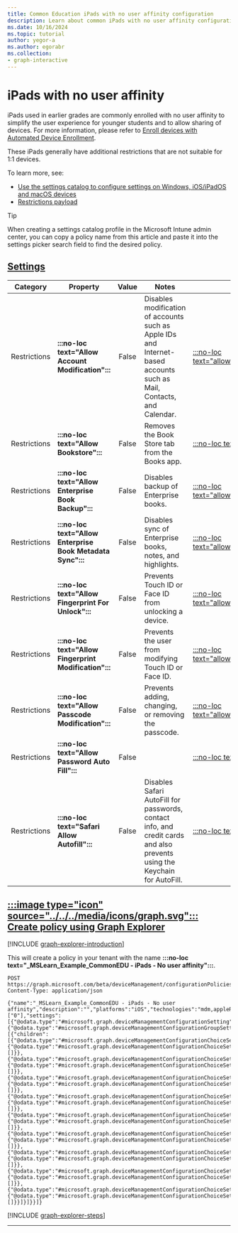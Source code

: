```yaml
---
title: Common Education iPads with no user affinity configuration
description: Learn about common iPads with no user affinity configuration used by Education organizations in Intune.
ms.date: 10/16/2024
ms.topic: tutorial
author: yegor-a
ms.author: egorabr
ms.collection:
- graph-interactive
---
```


# iPads with no user affinity

iPads used in earlier grades are commonly enrolled with no user affinity to simplify the user experience for younger students and to allow sharing of devices. For more information, please refer to [Enroll devices with Automated Device Enrollment](/mem/intune-service/industry/education/tutorial-school-deployment/enroll-ios-ade).

These iPads generally have additional restrictions that are not suitable for 1:1 devices.

To learn more, see:

- [Use the settings catalog to configure settings on Windows, iOS/iPadOS and macOS devices](/mem/intune-service/configuration/settings-catalog)
- [Restrictions payload](https://developer.apple.com/documentation/devicemanagement/restrictions)

> [!TIP]
> When creating a settings catalog profile in the Microsoft Intune admin center, you can copy a policy name from this article and paste it into the settings picker search field to find the desired policy.

## [**Settings**](#tab/settings)

| **Category** | **Property** | **Value** | **Notes** | **Payload property** |
|---|---|:---:|---|---|
| Restrictions | **:::no-loc text="Allow Account Modification":::** | False | Disables modification of accounts such as Apple IDs and Internet-based accounts such as Mail, Contacts, and Calendar. | [:::no-loc text="allowAccountModification":::](https://developer.apple.com/documentation/devicemanagement/restrictions) |
| Restrictions | **:::no-loc text="Allow Bookstore":::** | False | Removes the Book Store tab from the Books app. | [:::no-loc text="allowBookstore":::](https://developer.apple.com/documentation/devicemanagement/restrictions) |
| Restrictions | **:::no-loc text="Allow Enterprise Book Backup":::** | False | Disables backup of Enterprise books. | [:::no-loc text="allowEnterpriseBookBackup":::](https://developer.apple.com/documentation/devicemanagement/restrictions) |
| Restrictions | **:::no-loc text="Allow Enterprise Book Metadata Sync":::** | False | Disables sync of Enterprise books, notes, and highlights. | [:::no-loc text="allowEnterpriseBookMetadataSync":::](https://developer.apple.com/documentation/devicemanagement/restrictions) |
| Restrictions | **:::no-loc text="Allow Fingerprint For Unlock":::** | False | Prevents Touch ID or Face ID from unlocking a device. | [:::no-loc text="allowFingerprintForUnlock":::](https://developer.apple.com/documentation/devicemanagement/restrictions) |
| Restrictions | **:::no-loc text="Allow Fingerprint Modification":::** | False | Prevents the user from modifying Touch ID or Face ID. | [:::no-loc text="allowFingerprintModification":::](https://developer.apple.com/documentation/devicemanagement/restrictions) |
| Restrictions | **:::no-loc text="Allow Passcode Modification":::** | False | Prevents adding, changing, or removing the passcode. | [:::no-loc text="allowPasscodeModification":::](https://developer.apple.com/documentation/devicemanagement/restrictions) |
| Restrictions | **:::no-loc text="Allow Password Auto Fill":::** | False | | [:::no-loc text="allowPasswordAutoFill":::](https://developer.apple.com/documentation/devicemanagement/restrictions) |
| Restrictions | **:::no-loc text="Safari Allow Autofill":::** | False | Disables Safari AutoFill for passwords, contact info, and credit cards and also prevents using the Keychain for AutoFill. | [:::no-loc text="safariAllowAutoFill":::](https://developer.apple.com/documentation/devicemanagement/restrictions) |

## [:::image type="icon" source="../../../media/icons/graph.svg"::: **Create policy using Graph Explorer**](#tab/graph)

[!INCLUDE [graph-explorer-introduction](../../../includes/graph-explorer-intro.md)]

This will create a policy in your tenant with the name **:::no-loc text="_MSLearn_Example_CommonEDU - iPads - No user affinity":::**.

```msgraph-interactive
POST https://graph.microsoft.com/beta/deviceManagement/configurationPolicies
Content-Type: application/json

{"name":"_MSLearn_Example_CommonEDU - iPads - No user affinity","description":"","platforms":"iOS","technologies":"mdm,appleRemoteManagement","roleScopeTagIds":["0"],"settings":[{"@odata.type":"#microsoft.graph.deviceManagementConfigurationSetting","settingInstance":{"@odata.type":"#microsoft.graph.deviceManagementConfigurationGroupSettingCollectionInstance","settingDefinitionId":"com.apple.applicationaccess_com.apple.applicationaccess","groupSettingCollectionValue":[{"children":[{"@odata.type":"#microsoft.graph.deviceManagementConfigurationChoiceSettingInstance","settingDefinitionId":"com.apple.applicationaccess_allowaccountmodification","choiceSettingValue":{"@odata.type":"#microsoft.graph.deviceManagementConfigurationChoiceSettingValue","value":"com.apple.applicationaccess_allowaccountmodification_false","children":[]}},{"@odata.type":"#microsoft.graph.deviceManagementConfigurationChoiceSettingInstance","settingDefinitionId":"com.apple.applicationaccess_allowbookstore","choiceSettingValue":{"@odata.type":"#microsoft.graph.deviceManagementConfigurationChoiceSettingValue","value":"com.apple.applicationaccess_allowbookstore_false","children":[]}},{"@odata.type":"#microsoft.graph.deviceManagementConfigurationChoiceSettingInstance","settingDefinitionId":"com.apple.applicationaccess_allowenterprisebookbackup","choiceSettingValue":{"@odata.type":"#microsoft.graph.deviceManagementConfigurationChoiceSettingValue","value":"com.apple.applicationaccess_allowenterprisebookbackup_false","children":[]}},{"@odata.type":"#microsoft.graph.deviceManagementConfigurationChoiceSettingInstance","settingDefinitionId":"com.apple.applicationaccess_allowenterprisebookmetadatasync","choiceSettingValue":{"@odata.type":"#microsoft.graph.deviceManagementConfigurationChoiceSettingValue","value":"com.apple.applicationaccess_allowenterprisebookmetadatasync_false","children":[]}},{"@odata.type":"#microsoft.graph.deviceManagementConfigurationChoiceSettingInstance","settingDefinitionId":"com.apple.applicationaccess_allowfingerprintforunlock","choiceSettingValue":{"@odata.type":"#microsoft.graph.deviceManagementConfigurationChoiceSettingValue","value":"com.apple.applicationaccess_allowfingerprintforunlock_false","children":[]}},{"@odata.type":"#microsoft.graph.deviceManagementConfigurationChoiceSettingInstance","settingDefinitionId":"com.apple.applicationaccess_allowfingerprintmodification","choiceSettingValue":{"@odata.type":"#microsoft.graph.deviceManagementConfigurationChoiceSettingValue","value":"com.apple.applicationaccess_allowfingerprintmodification_false","children":[]}},{"@odata.type":"#microsoft.graph.deviceManagementConfigurationChoiceSettingInstance","settingDefinitionId":"com.apple.applicationaccess_allowpasscodemodification","choiceSettingValue":{"@odata.type":"#microsoft.graph.deviceManagementConfigurationChoiceSettingValue","value":"com.apple.applicationaccess_allowpasscodemodification_false","children":[]}},{"@odata.type":"#microsoft.graph.deviceManagementConfigurationChoiceSettingInstance","settingDefinitionId":"com.apple.applicationaccess_allowpasswordautofill","choiceSettingValue":{"@odata.type":"#microsoft.graph.deviceManagementConfigurationChoiceSettingValue","value":"com.apple.applicationaccess_allowpasswordautofill_false","children":[]}},{"@odata.type":"#microsoft.graph.deviceManagementConfigurationChoiceSettingInstance","settingDefinitionId":"com.apple.applicationaccess_safariallowautofill","choiceSettingValue":{"@odata.type":"#microsoft.graph.deviceManagementConfigurationChoiceSettingValue","value":"com.apple.applicationaccess_safariallowautofill_false","children":[]}}]}]}}]}
```

[!INCLUDE [graph-explorer-steps](../../../includes/graph-explorer-steps.md)]

---
